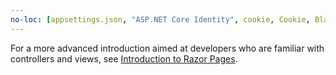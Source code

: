 ```yaml
---
no-loc: [appsettings.json, "ASP.NET Core Identity", cookie, Cookie, Blazor, "Blazor Server", "Blazor WebAssembly", "Identity", "Let's Encrypt", Razor, SignalR]
---
```

For a more advanced introduction aimed at developers who are familiar with controllers and views, see [Introduction to Razor Pages](xref:razor-pages/index).
